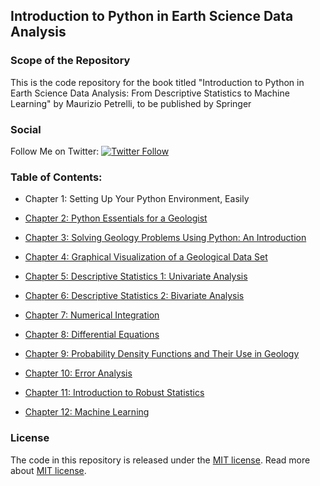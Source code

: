 ## Introduction to Python in Earth Science Data Analysis

### Scope of the Repository

This is the code repository for the book titled "Introduction to Python in Earth Science Data Analysis: From Descriptive Statistics to Machine Learning" by Maurizio Petrelli, to be published by Springer

### Social

Follow Me on Twitter: [![Twitter Follow](https://img.shields.io/twitter/follow/MauPetrelli.svg?style=social&label=Follow)](https://twitter.com/MauPetrelli)


###  Table of Contents:

* Chapter 1: Setting Up Your Python Environment, Easily

* [Chapter 2: Python Essentials for a Geologist](https://github.com/petrelli-m/python_earth_science_book/tree/main/code/chapter_02)
* [Chapter 3: Solving Geology Problems Using Python: An Introduction](https://github.com/petrelli-m/python_earth_science_book/tree/main/code/chapter_03)
* [Chapter 4: Graphical Visualization of a Geological Data Set](https://github.com/petrelli-m/python_earth_science_book/tree/main/code/chapter_04)
* [Chapter 5: Descriptive Statistics 1: Univariate Analysis](https://github.com/petrelli-m/python_earth_science_book/tree/main/code/chapter_05)
* [Chapter 6: Descriptive Statistics 2: Bivariate Analysis](https://github.com/petrelli-m/python_earth_science_book/tree/main/code/chapter_06)
* [Chapter 7: Numerical Integration](https://github.com/petrelli-m/python_earth_science_book/tree/main/code/chapter_07)
* [Chapter 8: Differential Equations](https://github.com/petrelli-m/python_earth_science_book/tree/main/code/chapter_08)
* [Chapter 9: Probability Density Functions and Their Use in Geology](https://github.com/petrelli-m/python_earth_science_book/tree/main/code/chapter_09)
* [Chapter 10: Error Analysis](https://github.com/petrelli-m/python_earth_science_book/tree/main/code/chapter_10)
* [Chapter 11: Introduction to Robust Statistics](https://github.com/petrelli-m/python_earth_science_book/tree/main/code/chapter_11)
* [Chapter 12:  Machine Learning](https://github.com/petrelli-m/python_earth_science_book/tree/main/code/chapter_11)


### License

The code in this repository is released under the [MIT license](LICENSE). Read more about [MIT license](https://opensource.org/licenses/MIT).

